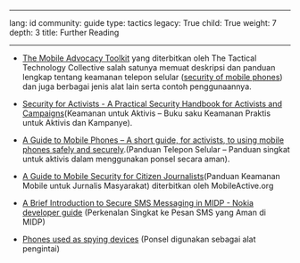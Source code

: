 

---

lang: id
community: guide
type: tactics
legacy: True
child: True
weight: 7
depth: 3
title: Further Reading

---

* [The Mobile Advocacy Toolkit](http://mobiles.tacticaltech.org) yang diterbitkan oleh The Tactical Technology Collective salah satunya memuat deskripsi dan panduan lengkap tentang keamanan telepon selular ([security of mobile phones](http://mobiles.tacticaltech.org/security)) dan juga berbagai jenis alat lain serta contoh penggunaannya.

* [Security for Activists - A Practical Security Handbook for Activists and Campaigns](http://www.activistsecurity.org/)(Keamanan untuk Aktivis – Buku saku Keamanan Praktis untuk Aktivis dan Kampanye).

* [A Guide to Mobile Phones – A short guide, for activists, to using mobile phones safely and securely](http://www.freebeagles.org/articles/mobile_phones.html).(Panduan Telepon Selular – Panduan singkat untuk aktivis dalam menggunakan ponsel secara aman).

* [A Guide to Mobile Security for Citizen Journalists](http://mobileactive.org/mobilesecurity-citizenjournalism)(Panduan Keamanan Mobile untuk Jurnalis Masyarakat) diterbitkan oleh MobileActive.org
 
* [A Brief Introduction to Secure SMS Messaging in MIDP - Nokia developer guide](http://sw.nokia.com/id/5274b81c-12d0-43bb-8d89-26f6a1ae111f/A_Brief_Introduction_to_Secure_SMS_Messaging_in_MIDP_en.pdf)
 (Perkenalan Singkat ke Pesan SMS yang Aman di MIDP)

* [Phones used as spying devices](http://www.mysecured.com/?p=127)
(Ponsel digunakan sebagai alat pengintai) 


